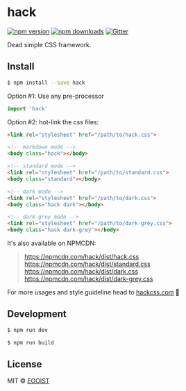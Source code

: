 # hack

[![npm version](https://img.shields.io/npm/v/hack.svg?style=flat-square)](https://npmjs.com/package/hack) [![npm downloads](https://img.shields.io/npm/dm/hack.svg?style=flat-square)](https://npmjs.com/package/hack) [![Gitter](https://img.shields.io/gitter/room/egoist/hack.svg?style=flat-square)](https://gitter.im/egoist/hack)

Dead simple CSS framework. 

## Install

```bash
$ npm install --save hack
```

Option #1: Use any pre-processor

```js
import 'hack'
```

Option #2: hot-link the css files:

```html
<link rel="stylesheet" href="/path/to/hack.css">

<!-- markdown mode -->
<body class="hack"></body>

<!-- standard mode -->
<link rel="stylesheet" href="/path/to/standard.css">
<body class="standard"></body>

<!-- dark mode -->
<link rel="stylesheet" href="/path/to/dark.css">
<body class="hack dark"></body>

<!-- dark-grey mode -->
<link rel="stylesheet" href="/path/to/dark-grey.css">
<body class="hack dark-grey"></body>
```

It's also available on NPMCDN:

> https://npmcdn.com/hack/dist/hack.css<br>
> https://npmcdn.com/hack/dist/standard.css<br>
> https://npmcdn.com/hack/dist/dark.css<br>
> https://npmcdn.com/hack/dist/dark-grey.css<br>

For more usages and style guideline head to [hackcss.com](http://hackcss.com/) 🎉

## Development

```bash
$ npm run dev

$ npm run build
```

## License

MIT &copy; [EGOIST](https://github.com/egoist)
